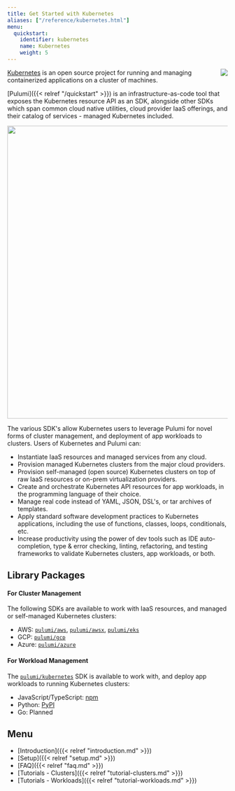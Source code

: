 ```yaml
---
title: Get Started with Kubernetes
aliases: ["/reference/kubernetes.html"]
menu:
  quickstart:
    identifier: kubernetes
    name: Kubernetes
    weight: 5
---
```


<img src="/images/quickstart/k8s-purple.png" align="right">

[Kubernetes][k8s] is an open source project for running and managing containerized applications
on a cluster of machines.

[Pulumi]({{< relref "/quickstart" >}}) is an infrastructure-as-code tool that exposes the Kubernetes resource API as an
SDK, alongside other SDKs which span common cloud native utilities, cloud
provider IaaS offerings, and their catalog of services - managed Kubernetes included.

<center><img src="/images/quickstart/kubernetes/cake.svg" width="670"></center>

The various SDK's allow Kubernetes users to leverage Pulumi for novel forms of cluster
management, and deployment of app workloads to clusters. Users of
Kubernetes and Pulumi can:

-  Instantiate IaaS resources and managed services from any cloud.
-  Provision managed Kubernetes clusters from the major cloud providers.
-  Provision self-managed (open source) Kubernetes clusters on top of raw IaaS resources or on-prem virtualization providers.
-  Create and orchestrate Kubernetes API resources for app workloads, in the programming language of their choice.
-  Manage real code instead of YAML, JSON, DSL's, or tar archives of templates.
-  Apply standard software development practices to Kubernetes applications, including the use of functions, classes, loops, conditionals, etc.
-  Increase productivity using the power of dev tools such as IDE auto-completion, type &
   error checking, linting, refactoring, and testing frameworks to validate Kubernetes clusters, app workloads, or both.

## Library Packages

#### For Cluster Management

The following SDKs are available to work with IaaS resources, and managed or self-managed Kubernetes clusters:

-   AWS: [`pulumi/aws`](https://github.com/pulumi/aws), [`pulumi/awsx`](https://github.com/pulumi/pulumi-awsx), [`pulumi/eks`](https://github.com/pulumi/eks)
-   GCP: [`pulumi/gcp`](https://github.com/pulumi/gcp)
-   Azure: [`pulumi/azure`](https://github.com/pulumi/pulumi-azure)

#### For Workload Management

The [`pulumi/kubernetes`](https://github.com/pulumi/pulumi-kubernetes) SDK is available to work with, and deploy app workloads to running Kubernetes clusters:

-   JavaScript/TypeScript: [npm](https://www.npmjs.com/package/@pulumi/kubernetes)
-   Python: [PyPI](https://pypi.org/project/pulumi-kubernetes/)
-   Go: Planned

## Menu

- [Introduction]({{< relref "introduction.md" >}})
- [Setup]({{< relref "setup.md" >}})
- [FAQ]({{< relref "faq.md" >}})
- [Tutorials - Clusters]({{< relref "tutorial-clusters.md" >}})
- [Tutorials - Workloads]({{< relref "tutorial-workloads.md" >}})

[k8s]: https://kubernetes.io
